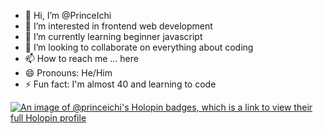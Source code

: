 - 👋 Hi, I’m @PrinceIchi
- 👀 I’m interested in frontend web development
- 🌱 I’m currently learning beginner javascript
- 💞️ I’m looking to collaborate on everything about coding
- 📫 How to reach me ... here
- 😄 Pronouns: He/Him
- ⚡ Fun fact: I'm almost 40 and learning to code

[![An image of @princeichi's Holopin badges, which is a link to view their full Holopin profile](https://holopin.me/princeichi)](https://holopin.io/@princeichi)

<!---
PrinceIchi/PrinceIchi is a ✨ special ✨ repository because its `README.md` (this file) appears on your GitHub profile.
You can click the Preview link to take a look at your changes.
--->
